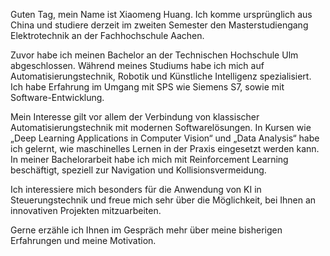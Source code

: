 Guten Tag, mein Name ist Xiaomeng Huang. Ich komme ursprünglich aus China und studiere derzeit im zweiten Semester den Masterstudiengang Elektrotechnik an der Fachhochschule Aachen. 

Zuvor habe ich meinen Bachelor an der Technischen Hochschule Ulm abgeschlossen. Während meines Studiums habe ich mich auf Automatisierungstechnik, Robotik und Künstliche Intelligenz spezialisiert. Ich habe Erfahrung im Umgang mit SPS wie Siemens S7, sowie mit Software-Entwicklung. 

Mein Interesse gilt vor allem der Verbindung von klassischer Automatisierungstechnik mit modernen Softwarelösungen. In Kursen wie „Deep Learning Applications in Computer Vision“ und „Data Analysis“ habe ich gelernt, wie maschinelles Lernen in der Praxis eingesetzt werden kann. In meiner Bachelorarbeit habe ich mich mit Reinforcement Learning beschäftigt, speziell zur Navigation und Kollisionsvermeidung.

Ich interessiere mich besonders für die Anwendung von KI in Steuerungstechnik und freue mich sehr über die Möglichkeit, bei Ihnen an innovativen Projekten mitzuarbeiten. 

Gerne erzähle ich Ihnen im Gespräch mehr über meine bisherigen Erfahrungen und meine Motivation. 